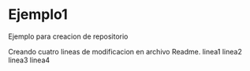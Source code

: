 # Ejemplo1
Ejemplo para creacion de repositorio

Creando cuatro lineas de modificacion en archivo Readme. 
linea1
linea2
linea3
linea4